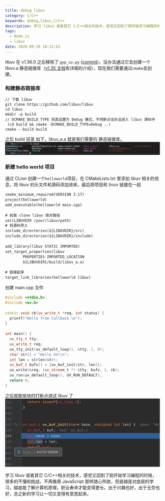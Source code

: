 ```yaml
---
title: debug libuv
category: C/C++
keywords: debug,libuv,C/C++
description: 学习 libuv 或者其它 C/C++相关的技术，感觉又回到了刚开始学习编程的时候，很多的不懂和挑战，不再像用 JavaScript 那样随心所欲，但是越是对底层的学习，越是能了解计算机原理，职业寿命才能变得更长。出于兴趣也好，出于无奈也好，总之新的学习让一切又变得有意思起来。
tags:
  - Node.js
  - libuv
date: 2020-09-28 18:31:53
---
```


libuv 在 v1.36.0 之后移除了 `gyp_uv.py` ([commit](https://github.com/libuv/libuv/commit/53f3c687fc288708721a5a3d9563febda1b9d2c1))，没办法通过它去创建一个 libuv.a 静态链接库（[v1.35 文档](https://github.com/libuv/libuv/tree/v1.35.0)有详细的介绍），现在我们需要通过`cmake`去创建。

### 构建静态链接库

```shelll
// 下载 libuv
git clone https://github.com/libuv/libuv
cd libuv
mkdir -p build
// DCMAKE_BUILD_TYPE 将其设置为 Debug 模式，不然断点没办法进入 libuv 源码中
 (cd build && cmake -DCMAKE_BUILD_TYPE=Debug ..)
cmake --build build
```

之后 build 目录 如下，libuv_a.a 就是我们需要的 静态链接库。
![build dir](/images/debug-libuv/build.jpg)

### 新建 hello world 项目

通过 CLion 创建一个`helloworld`项目，在 CMakeLists.txt 里添加 libuv 相关的信息，将 libuv 的头文件和源码添加进来，最后把项目和 linuv 链接在一起

```CMakeLists.txt
cmake_minimum_required(VERSION 3.17)
project(helloworld)
add_executable(helloworld main.cpp)

# 前面 clone libuv 绝对路径
set(LIBUVDIR /your/libuv/path)
# 将源码导入
include_directories(${LIBUVDIR}/src)
include_directories(${LIBUVDIR}/include)

add_library(libuv STATIC IMPORTED)
set_target_properties(libuv
        PROPERTIES IMPORTED_LOCATION
        ${LIBUVDIR}/build/libuv_a.a)

# 链接起来
target_link_libraries(helloworld libuv)
```

创建 main.cpp 文件

```cpp
#include <stdio.h>
#include <uv.h>

static void cb(uv_write_t *req, int status) {
  printf("Hello from Callback.\n");
}

int main() {
  uv_tty_t tty;
  uv_write_t req;
  uv_tty_init(uv_default_loop(), &tty, 1, 0);
  char str[] = "Hello UV!\n";
  int len = strlen(str);
  uv_buf_t bufs[] = {uv_buf_init(str, len)};
  uv_write(&req, (uv_stream_t *) &tty, bufs, 1, cb);
  uv_run(uv_default_loop(), UV_RUN_DEFAULT);
  return 0;
}
```

之后就能愉快的打断点调试 libuv 了
![debug libuv](/images/debug-libuv/debug.jpg)

学习 libuv 或者其它 C/C++相关的技术，感觉又回到了刚开始学习编程的时候，很多的不懂和挑战，不再像用 JavaScript 那样随心所欲，但是越是对底层的学习，越是能了解计算机原理，职业寿命才能变得更长。出于兴趣也好，出于无奈也好，总之新的学习让一切又变得有意思起来。
